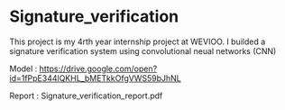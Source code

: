 # Signature_verification
This project is my 4rth year internship project at WEVIOO. I builded a signature verification system using convolutional neual networks (CNN)

Model : https://drive.google.com/open?id=1fPpE344lQKHL_bMETkkOfgVWS59bJhNL

Report : Signature_verification_report.pdf
